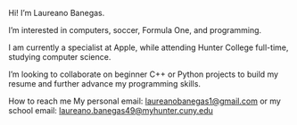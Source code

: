 Hi! I’m Laureano Banegas.

I’m interested in computers, soccer, Formula One, and programming.

I am currently a specialist at Apple, while attending Hunter College full-time, studying computer science.

I’m looking to collaborate on beginner C++ or Python projects to build my resume and further advance my programming skills.

How to reach me My personal email: laureanobanegas1@gmail.com or my school email: laureano.banegas49@myhunter.cuny.edu

<!---
7aureano/7aureano is a ✨ special ✨ repository because its `README.md` (this file) appears on your GitHub profile.
You can click the Preview link to take a look at your changes.
--->
